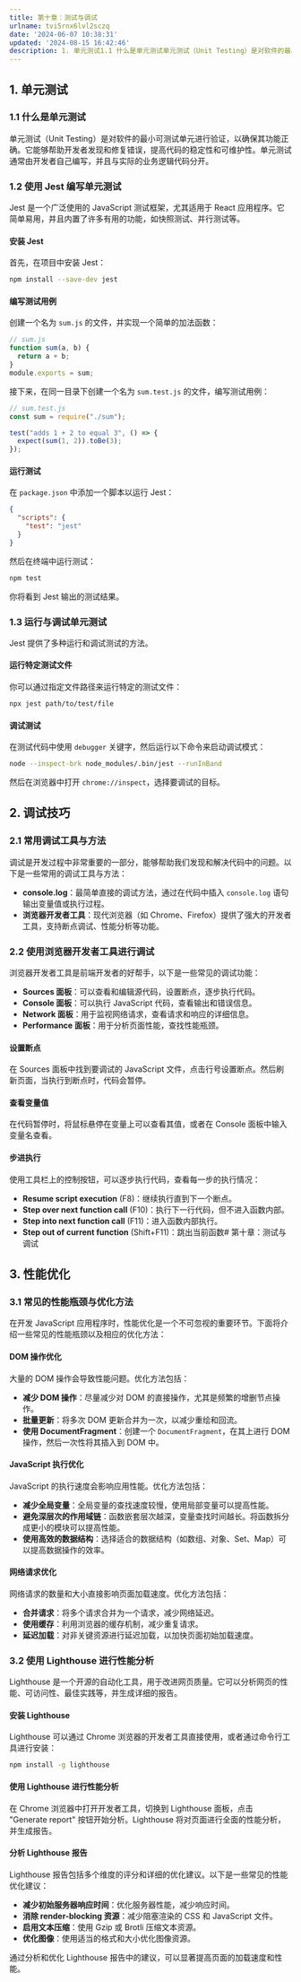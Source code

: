 ```yaml
---
title: 第十章：测试与调试
urlname: tvi5rnx6lvl2sczq
date: '2024-06-07 10:38:31'
updated: '2024-08-15 16:42:46'
description: 1. 单元测试1.1 什么是单元测试单元测试（Unit Testing）是对软件的最小可测试单元进行验证，以确保其功能正确。它能够帮助开发者发现和修复错误，提高代码的稳定性和可维护性。单元测试通常由开发者自己编写，并且与实际的业务逻辑代码分开。1.2 使用 Jest 编写单元测试Jest 是一...
---
```

## 1. 单元测试

### 1.1 什么是单元测试

单元测试（Unit Testing）是对软件的最小可测试单元进行验证，以确保其功能正确。它能够帮助开发者发现和修复错误，提高代码的稳定性和可维护性。单元测试通常由开发者自己编写，并且与实际的业务逻辑代码分开。

### 1.2 使用 Jest 编写单元测试

Jest 是一个广泛使用的 JavaScript 测试框架，尤其适用于 React 应用程序。它简单易用，并且内置了许多有用的功能，如快照测试、并行测试等。

#### 安装 Jest

首先，在项目中安装 Jest：

```bash
npm install --save-dev jest
```

#### 编写测试用例

创建一个名为 `sum.js` 的文件，并实现一个简单的加法函数：

```javascript
// sum.js
function sum(a, b) {
  return a + b;
}
module.exports = sum;
```

接下来，在同一目录下创建一个名为 `sum.test.js` 的文件，编写测试用例：

```javascript
// sum.test.js
const sum = require("./sum");

test("adds 1 + 2 to equal 3", () => {
  expect(sum(1, 2)).toBe(3);
});
```

#### 运行测试

在 `package.json` 中添加一个脚本以运行 Jest：

```json
{
  "scripts": {
    "test": "jest"
  }
}
```

然后在终端中运行测试：

```bash
npm test
```

你将看到 Jest 输出的测试结果。

### 1.3 运行与调试单元测试

Jest 提供了多种运行和调试测试的方法。

#### 运行特定测试文件

你可以通过指定文件路径来运行特定的测试文件：

```bash
npx jest path/to/test/file
```

#### 调试测试

在测试代码中使用 `debugger` 关键字，然后运行以下命令来启动调试模式：

```bash
node --inspect-brk node_modules/.bin/jest --runInBand
```

然后在浏览器中打开 `chrome://inspect`，选择要调试的目标。

## 2. 调试技巧

### 2.1 常用调试工具与方法

调试是开发过程中非常重要的一部分，能够帮助我们发现和解决代码中的问题。以下是一些常用的调试工具与方法：

- **console.log**：最简单直接的调试方法，通过在代码中插入 `console.log` 语句输出变量值或执行过程。
- **浏览器开发者工具**：现代浏览器（如 Chrome、Firefox）提供了强大的开发者工具，支持断点调试、性能分析等功能。

### 2.2 使用浏览器开发者工具进行调试

浏览器开发者工具是前端开发者的好帮手，以下是一些常见的调试功能：

- **Sources 面板**：可以查看和编辑源代码，设置断点，逐步执行代码。
- **Console 面板**：可以执行 JavaScript 代码，查看输出和错误信息。
- **Network 面板**：用于监视网络请求，查看请求和响应的详细信息。
- **Performance 面板**：用于分析页面性能，查找性能瓶颈。

#### 设置断点

在 Sources 面板中找到要调试的 JavaScript 文件，点击行号设置断点。然后刷新页面，当执行到断点时，代码会暂停。

#### 查看变量值

在代码暂停时，将鼠标悬停在变量上可以查看其值，或者在 Console 面板中输入变量名查看。

#### 步进执行

使用工具栏上的控制按钮，可以逐步执行代码，查看每一步的执行情况：

- **Resume script execution** (F8)：继续执行直到下一个断点。
- **Step over next function call** (F10)：执行下一行代码，但不进入函数内部。
- **Step into next function call** (F11)：进入函数内部执行。
- **Step out of current function** (Shift+F11)：跳出当前函数# 第十章：测试与调试

## 3. 性能优化

### 3.1 常见的性能瓶颈与优化方法

在开发 JavaScript 应用程序时，性能优化是一个不可忽视的重要环节。下面将介绍一些常见的性能瓶颈以及相应的优化方法：

#### DOM 操作优化

大量的 DOM 操作会导致性能问题。优化方法包括：

- **减少 DOM 操作**：尽量减少对 DOM 的直接操作，尤其是频繁的增删节点操作。
- **批量更新**：将多次 DOM 更新合并为一次，以减少重绘和回流。
- **使用 DocumentFragment**：创建一个 `DocumentFragment`，在其上进行 DOM 操作，然后一次性将其插入到 DOM 中。

#### JavaScript 执行优化

JavaScript 的执行速度会影响应用性能。优化方法包括：

- **减少全局变量**：全局变量的查找速度较慢，使用局部变量可以提高性能。
- **避免深层次的作用域链**：函数嵌套层次越深，变量查找时间越长。将函数拆分成更小的模块可以提高性能。
- **使用高效的数据结构**：选择适合的数据结构（如数组、对象、Set、Map）可以提高数据操作的效率。

#### 网络请求优化

网络请求的数量和大小直接影响页面加载速度。优化方法包括：

- **合并请求**：将多个请求合并为一个请求，减少网络延迟。
- **使用缓存**：利用浏览器的缓存机制，减少重复请求。
- **延迟加载**：对非关键资源进行延迟加载，以加快页面初始加载速度。

### 3.2 使用 Lighthouse 进行性能分析

Lighthouse 是一个开源的自动化工具，用于改进网页质量。它可以分析网页的性能、可访问性、最佳实践等，并生成详细的报告。

#### 安装 Lighthouse

Lighthouse 可以通过 Chrome 浏览器的开发者工具直接使用，或者通过命令行工具进行安装：

```bash
npm install -g lighthouse
```

#### 使用 Lighthouse 进行性能分析

在 Chrome 浏览器中打开开发者工具，切换到 Lighthouse 面板，点击 "Generate report" 按钮开始分析。Lighthouse 将对页面进行全面的性能分析，并生成报告。

#### 分析 Lighthouse 报告

Lighthouse 报告包括多个维度的评分和详细的优化建议。以下是一些常见的性能优化建议：

- **减少初始服务器响应时间**：优化服务器性能，减少响应时间。
- **消除 render-blocking 资源**：减少阻塞渲染的 CSS 和 JavaScript 文件。
- **启用文本压缩**：使用 Gzip 或 Brotli 压缩文本资源。
- **优化图像**：使用适当的格式和大小优化图像资源。

通过分析和优化 Lighthouse 报告中的建议，可以显著提高页面的加载速度和性能。
